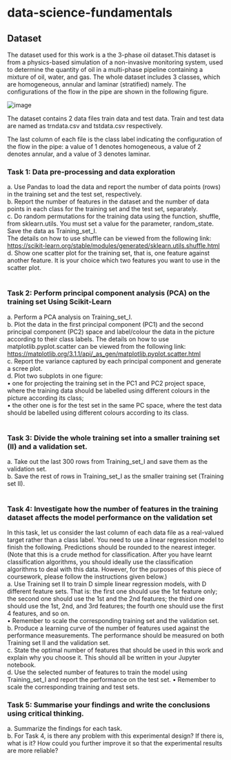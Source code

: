 # data-science-fundamentals

## Dataset
The dataset used for this work is a the 3-phase oil dataset.This dataset is from a physics-based simulation of a non-invasive monitoring system, used to determine the quantity of oil in a multi-phase pipeline containing a mixture of oil, water, and gas. The whole dataset includes 3 classes, which are homogeneous, annular and laminar (stratified) namely. The configurations of the flow in the pipe are shown in the following figure.

![image](https://user-images.githubusercontent.com/102625347/216758823-1720be50-0a6b-4eab-aa0a-b4b405498848.png)

The dataset contains 2 data files train data and test data. Train and test data are named as trndata.csv and tstdata.csv respectively.<br>

The last column of each file is the class label indicating the configuration of the flow in the pipe:
a value of 1 denotes homogeneous, a value of 2 denotes annular, and a value of 3 denotes laminar.

### Task 1: Data pre-processing and data exploration<br>
a. Use Pandas to load the data and report the number of data points (rows) in the training set and the test set, respectively.<br>
b. Report the number of features in the dataset and the number of data points in each class for the training set and the test set, separately.<br>
c. Do random permutations for the training data using the function, shuffle, from sklearn.utils. You must set a value for the parameter, random_state. Save the data as Training_set_I.<br>
The details on how to use shuffle can be viewed from the following link:<br>
https://scikit-learn.org/stable/modules/generated/sklearn.utils.shuffle.html<br>
d. Show one scatter plot for the training set, that is, one feature against another feature. It is your choice which two features you want to use in the scatter plot.<br><br>

### Task 2: Perform principal component analysis (PCA) on the training set Using Scikit-Learn<br>
a. Perform a PCA analysis on Training_set_I.<br>
b. Plot the data in the first principal component (PC1) and the second principal component (PC2) space and label/colour the data in the picture according to their class labels. The details on how to use matplotlib.pyplot.scatter can be viewed from the following link:
https://matplotlib.org/3.1.1/api/_as_gen/matplotlib.pyplot.scatter.html<br>
c. Report the variance captured by each principal component and generate a scree plot.<br>
d. Plot two subplots in one figure:<br>
• one for projecting the training set in the PC1 and PC2 project space, where the training data should be labelled using different colours in the picture according its class;<br>
• the other one is for the test set in the same PC space, where the test data should be labelled using different colours according to its class.<br><br>

### Task 3: Divide the whole training set into a smaller training set (II) and a validation set.<br>
a. Take out the last 300 rows from Training_set_I and save them as the validation set.<br>
b. Save the rest of rows in Training_set_I as the smaller training set (Training set II).<br><br>

### Task 4: Investigate how the number of features in the training dataset affects the model performance on the validation set<br>
In this task, let us consider the last column of each data file as a real-valued target rather than a class label. You need to use a linear regression model to finish the following. Predictions should be rounded to the nearest integer. (Note that this is a crude method for classification. After you have learnt classification algorithms, you should ideally use the classification algorithms to deal with this data. However, for the purposes of this piece of coursework, please follow the instructions given below.)<br>
a. Use Training set II to train D simple linear regression models, with D different feature sets. That is: the first one should use the 1st feature only; the second one should use the 1st and the 2nd features; the third one should use the 1st, 2nd, and 3rd features; the fourth one should use the first 4 features, and so on.<br>
• Remember to scale the corresponding training set and the validation set.<br>
b. Produce a learning curve of the number of features used against the performance measurements. The performance should be measured on both Training set II and the validation set.<br>
c. State the optimal number of features that should be used in this work and explain why you choose it. This should all be written in your Jupyter notebook.<br>
d. Use the selected number of features to train the model using Training_set_I and report the performance on the test set.
• Remember to scale the corresponding training and test sets.<br>

### Task 5: Summarise your findings and write the conclusions using critical thinking.<br>
a. Summarize the findings for each task.<br>
b. For Task 4, is there any problem with this experimental design? If there is, what is it? How could you further improve it so that the experimental results are more reliable?<br>

